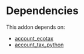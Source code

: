 # Dependencies

This addon depends on:

- [account_ecotax](../../../../odoo-bringout-oca-account-fiscal-rule-account_ecotax)
- [account_tax_python](../../../../../oca-ocb-accounting/odoo-bringout-oca-ocb-account_tax_python)

